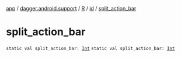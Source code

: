 [app](../../../index.md) / [dagger.android.support](../../index.md) / [R](../index.md) / [id](index.md) / [split_action_bar](./split_action_bar.md)

# split_action_bar

`static val split_action_bar: `[`Int`](https://kotlinlang.org/api/latest/jvm/stdlib/kotlin/-int/index.html)
`static val split_action_bar: `[`Int`](https://kotlinlang.org/api/latest/jvm/stdlib/kotlin/-int/index.html)
